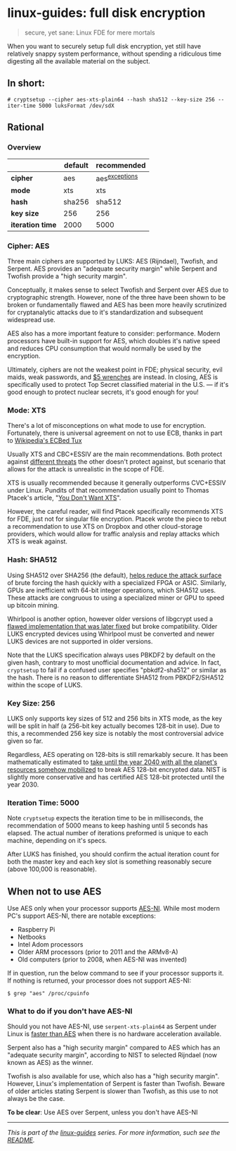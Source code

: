 # linux-guides: full disk encryption
> secure, yet sane: Linux FDE for mere mortals

When you want to securely setup full disk encryption, yet still have
relatively snappy system performance, without spending a ridiculous time
digesting all the available material on the subject.


## In short:
```console
# cryptsetup --cipher aes-xts-plain64 --hash sha512 --key-size 256 --iter-time 5000 luksFormat /dev/sdX
```

## Rational

### Overview
|                    | default | recommended                         |
| ------------------ | ------- | ----------------------------------- |
| **cipher**         | aes     | aes<sup>[exceptions](#aes-ni)</sup> |
| **mode**           | xts     | xts                                 |
| **hash**           | sha256  | sha512                              |
| **key size**       | 256     | 256                                 |
| **iteration time** | 2000    | 5000                                |


### Cipher: AES
Three main ciphers are supported by LUKS: AES (Rijndael), Twofish, and Serpent.
AES provides an "adequate security margin" while Serpent and Twofish provide a
"high security margin".

Conceptually, it makes sense to select Twofish and Serpent over AES due to
cryptographic strength. However, none of the three have been shown to be broken
or fundamentally flawed and AES has been more heavily scrutinized for
cryptanalytic attacks due to it's standardization and subsequent widespread use.

AES also has a more important feature to consider: performance. Modern processors
have built-in support for AES, which doubles it's native speed and reduces CPU
consumption that would normally be used by the encryption.

Ultimately, ciphers are not the weakest point in FDE; physical security, evil maids,
weak passwords, and [$5 wrenches](https://xkcd.com/538/) are instead. In closing,
AES is specifically used to protect Top Secret classified material in the U.S.
— if it's good enough to protect nuclear secrets, it's good enough for you!


### Mode: XTS
There's a lot of misconceptions on what mode to use for encryption. Fortunately,
there is universal agreement on not to use ECB, thanks in part to
[Wikipedia's ECBed Tux](https://en.wikipedia.org/wiki/Block_cipher_mode_of_operation#Electronic_Codebook_.28ECB.29)

Usually XTS and CBC+ESSIV are the main recommendations. Both protect against
[different threats](http://security.stackexchange.com/questions/64151/xts-vs-aes-cbc-with-essiv-for-file-based-filesystem-encryption#64157)
the other doesn't protect against, but scenario that allows for the attack is
unrealistic in the scope of FDE.

XTS is usually recommended because it generally outperforms CVC+ESSIV under Linux.
Pundits of that recommendation usually point to Thomas Ptacek's article,
"[You Don't Want XTS](https://sockpuppet.org/blog/2014/04/30/you-dont-want-xts/)".

However, the careful reader, will find Ptacek specifically recommends XTS for
FDE, just not for singular file encryption. Ptacek wrote the piece to rebut a
recommendation to use XTS on Dropbox and other cloud-storage providers, which
would allow for traffic analysis and replay attacks which XTS is weak against.

### Hash: SHA512
Using SHA512 over SHA256 (the default), [helps reduce the attack surface](http://security.stackexchange.com/questions/40208/recommended-options-for-luks-cryptsetup)
of brute forcing the hash quickly with a specialized FPGA or ASIC. Similarly,
GPUs are inefficient with 64-bit integer operations, which SHA512 uses. These
attacks are congruous to using a specialized miner or GPU to speed up bitcoin
mining.

Whirlpool is another option, however older versions of libgcrypt used a
[flawed implementation that was later fixed](http://www.saout.de/pipermail/dm-crypt/2014-February/003956.html)
but broke compatibility. Older LUKS encrypted devices using Whirlpool must be
converted and newer LUKS devices are not supported in older versions.

Note that the LUKS specification always uses PBKDF2 by default on the given hash,
contrary to most unofficial documentation and advice. In fact, `cryptsetup` to
fail if a confused user specifies "pbkdf2-sha512" or similar as the hash. There
is no reason to differentiate SHA512 from PBKDF2/SHA512 within the scope of LUKS.

### Key Size: 256
LUKS only supports key sizes of 512 and 256 bits in XTS mode, as the key will be
split in half (a 256-bit key actually becomes 128-bit in use). Due to this, a
recommended 256 key size is notably the most controversial advice given so far.

Regardless, AES operating on 128-bits is still remarkably secure. It has been
mathematically estimated to [take until the year 2040 with all the planet's resources somehow mobilized](http://security.stackexchange.com/questions/6141/amount-of-simple-operations-that-is-safely-out-of-reach-for-all-humanity/6149#6149)
to break AES 128-bit encrypted data. NIST is slightly more conservative and has
certified AES 128-bit protected until the year 2030.

### Iteration Time: 5000
Note `cryptsetup` expects the iteration time to be in milliseconds, the
recommendation of 5000 means to keep hashing until 5 seconds has elapsed. The
actual number of iterations preformed is unique to each machine, depending on
it's specs.

After LUKS has finished, you should confirm the actual iteration count for both
the master key and each key slot is something reasonably secure (above 100,000 is
reasonable).

## When not to use AES
<a name="aes-ni"></a>
Use AES only when your processor supports [AES-NI](https://en.wikipedia.org/wiki/AES_instruction_set).
While most modern PC's support AES-NI, there are notable exceptions:

  * Raspberry Pi
  * Netbooks
  * Intel Adom processors
  * Older ARM processors (prior to 2011 and the ARMv8-A)
  * Old computers (prior to 2008, when AES-NI was invented)

If in question, run the below command to see if your processor supports it. If
nothing is returned, your processor does not support AES-NI:

```console
$ grep "aes" /proc/cpuinfo
```

### What to do if you don't have AES-NI
Should you not have AES-NI, use `serpent-xts-plain64` as Serpent under Linux is
[faster than AES](http://crypto.stackexchange.com/questions/15091/why-is-serpent-faster-than-aes-in-this-benchmark#15092)
when there is no hardware acceleration available.

Serpent also has a "high security margin" compared to AES which has an "adequate
security margin", according to NIST to selected Rijndael (now known as AES) as
the winner.

Twofish is also available for use, which also has a "high security margin".
However, Linux's implementation of Serpent is faster than Twofish. Beware of older
articles stating Serpent is slower than Twofish, as this use to not always be the
case.

**To be clear**: Use AES over Serpent, unless you don't have AES-NI

---

*This is part of the [linux-guides](https://github.com/keithieopia/linux-guides) series. For more information, such see the [README](https://github.com/keithieopia/linux-guides/blob/master/README.md).*
